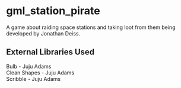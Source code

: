 # gml_station_pirate
 A game about raiding space stations and taking loot from them being developed by Jonathan Deiss.
 
## External Libraries Used
 Bulb - Juju Adams  
 Clean Shapes - Juju Adams  
 Scribble - Juju Adams  

